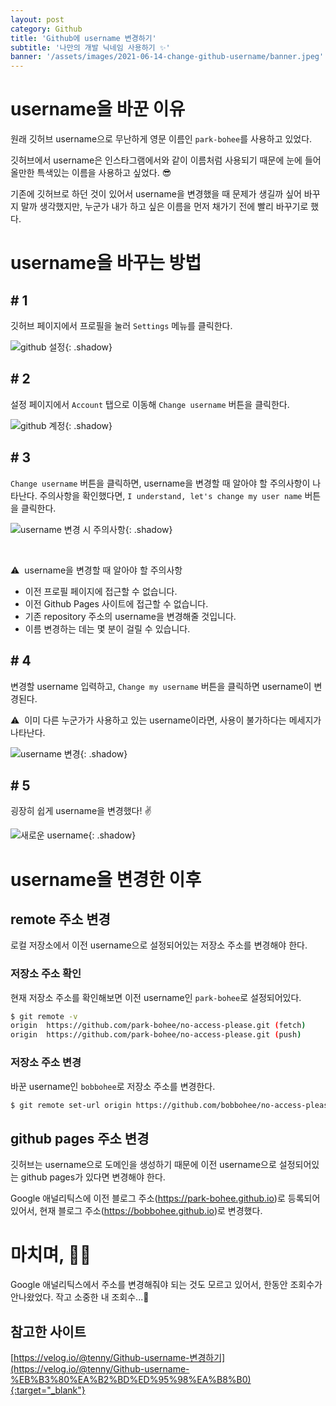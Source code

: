 ```yaml
---
layout: post
category: Github
title: 'Github에 username 변경하기'
subtitle: '나만의 개발 닉네임 사용하기 ✨'
banner: '/assets/images/2021-06-14-change-github-username/banner.jpeg'
---
```


# username을 바꾼 이유

원래 깃허브 username으로 무난하게 영문 이름인 `park-bohee`를 사용하고 있었다. 

깃허브에서 username은 인스타그램에서와 같이 이름처럼 사용되기 때문에 눈에 들어올만한 특색있는 이름을 사용하고 싶었다. 😎 

기존에 깃허브로 하던 것이 있어서 username을 변경했을 때 문제가 생길까 싶어 바꾸지 말까 생각했지만, 누군가 내가 하고 싶은 이름을 먼저 채가기 전에 빨리 바꾸기로 했다.

# username을 바꾸는 방법

## # 1

깃허브 페이지에서 프로필을 눌러 `Settings` 메뉴를 클릭한다.

![github 설정](/assets/images/2021-06-14-change-github-username/01.%20github%20설정.png){: .shadow}

## # 2

설정 페이지에서 `Account` 탭으로 이동해 `Change username` 버튼을 클릭한다.

![github 계정](/assets/images/2021-06-14-change-github-username/02.%20github%20계정.png){: .shadow}

## # 3

`Change username` 버튼을 클릭하면, username을 변경할 때 알아야 할 주의사항이 나타난다. 
주의사항을 확인했다면, `I understand, let's change my user name` 버튼을 클릭한다.

![username 변경 시 주의사항](/assets/images/2021-06-14-change-github-username/03.%20username%20변경%20시%20주의사항.png){: .shadow}

<br>

⚠️&nbsp; username을 변경할 때 알아야 할 주의사항

- 이전 프로필 페이지에 접근할 수 없습니다.
- 이전 Github Pages 사이트에 접근할 수 없습니다.
- 기존 repository 주소의 username을 변경해줄 것입니다.
- 이름 변경하는 데는 몇 분이 걸릴 수 있습니다.

## # 4

변경할 username 입력하고, `Change my username` 버튼을 클릭하면 username이 변경된다.

⚠️&nbsp; 이미 다른 누군가가 사용하고 있는 username이라면, 사용이 불가하다는 메세지가 나타난다. 

![username 변경](/assets/images/2021-06-14-change-github-username/04.%20username%20변경.png){: .shadow}

## # 5

굉장히 쉽게 username을 변경했다! ✌️ 

![새로운 username](/assets/images/2021-06-14-change-github-username/05.%20새로운%20username.png){: .shadow}

# username을 변경한 이후

## remote 주소 변경

로컬 저장소에서 이전 username으로 설정되어있는 저장소 주소를 변경해야 한다. 

### 저장소 주소 확인

현재 저장소 주소를 확인해보면 이전 username인 `park-bohee`로 설정되어있다.

```bash
$ git remote -v
origin  https://github.com/park-bohee/no-access-please.git (fetch)
origin  https://github.com/park-bohee/no-access-please.git (push)
```

### 저장소 주소 변경

바꾼 username인 `bobbohee`로 저장소 주소를 변경한다.

```bash
$ git remote set-url origin https://github.com/bobbohee/no-access-please.git
```

## github pages 주소 변경

깃허브는 username으로 도메인을 생성하기 때문에 이전 username으로 설정되어있는 github pages가 있다면 변경해야 한다.

Google 애널리틱스에 이전 블로그 주소(https://park-bohee.github.io)로 등록되어 있어서, 현재 블로그 주소(https://bobbohee.github.io)로 변경했다.

# 마치며, 🙇🏻

Google 애널리틱스에서 주소를 변경해줘야 되는 것도 모르고 있어서, 한동안 조회수가 안나왔었다. 작고 소중한 내 조회수...🥲

## 참고한 사이트

[https://velog.io/@tenny/Github-username-변경하기](https://velog.io/@tenny/Github-username-%EB%B3%80%EA%B2%BD%ED%95%98%EA%B8%B0){:target="_blank"}